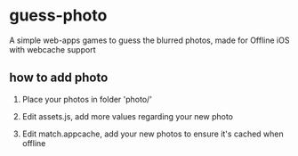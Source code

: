 # guess-photo
A simple web-apps games to guess the blurred photos, made for Offline iOS with webcache support

## how to add photo

1. Place your photos in folder 'photo/'

2. Edit assets.js, add more values regarding your new photo

3. Edit match.appcache, add your new photos to ensure it's cached when offline
